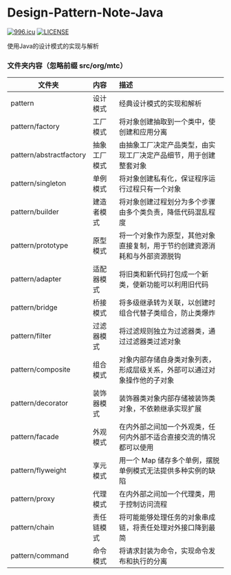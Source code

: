 # Design-Pattern-Note-Java
[![996.icu](https://img.shields.io/badge/link-996.icu-red.svg)](https://996.icu)
[![LICENSE](https://img.shields.io/badge/license-Anti%20996-blue.svg)](https://github.com/996icu/996.ICU/blob/master/LICENSE)

 使用Java的设计模式的实现与解析

### 文件夹内容（忽略前缀 src/org/mtc）
| 文件夹 | 内容 | 描述 |
|-------|:------|:------|
| pattern | 设计模式 | 经典设计模式的实现和解析 |
| pattern/factory | 工厂模式 | 将对象创建抽取到一个类中，使创建和应用分离 |
| pattern/abstractfactory | 抽象工厂模式 | 由抽象工厂决定产品类型，由实现工厂决定产品细节，用于创建整套对象 |
| pattern/singleton | 单例模式 | 将对象创建私有化，保证程序运行过程只有一个对象 |
| pattern/builder | 建造者模式 | 将对象创建过程划分为多个步骤由多个类负责，降低代码混乱程度 |
| pattern/prototype | 原型模式 | 将一个对象作为原型，其他对象直接复制，用于节约创建资源消耗和与外部资源脱钩 |
| pattern/adapter | 适配器模式 | 将旧类和新代码打包成一个新类，使新功能可以利用旧代码 |
| pattern/bridge | 桥接模式 | 将多级继承转为关联，以创建时组合代替子类组合，防止类爆炸 |
| pattern/filter | 过滤器模式 | 将过滤规则独立为过滤器类，通过过滤器类过滤对象 |
| pattern/composite | 组合模式 | 对象内部存储自身类对象列表，形成层级关系，外部可以通过对象操作他的子对象 |
| pattern/decorator | 装饰器模式 | 装饰器类对象内部存储被装饰类对象，不依赖继承实现扩展 |
| pattern/facade | 外观模式 | 在内外部之间加一个外观类，任何内外部不适合直接交流的情况都可以使用 |
| pattern/flyweight | 享元模式 | 用一个 Map 储存多个单例，摆脱单例模式无法提供多种实例的缺陷 |
| pattern/proxy | 代理模式 | 在内外部之间加一个代理类，用于控制访问流程 |
| pattern/chain | 责任链模式 | 将可能能够处理任务的对象串成链，将责任处理对外接口降到最简 |
| pattern/command | 命令模式 | 将请求封装为命令，实现命令发布和执行的分离 |
